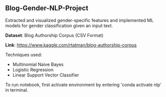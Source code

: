 ## Blog-Gender-NLP-Project

Extracted and visualized gender-specific features and implemented ML models for gender classification given an input text.

**Dataset**: Blog Authorship Corpus (CSV Format)

**Link**: https://www.kaggle.com/rtatman/blog-authorship-corpus

Techniques used:
- Multinomial Naive Bayes
- Logistic Regression
- Linear Support Vector Classifier

To run notebook, first activate environment by entering 'conda activate nlp' in terminal.
